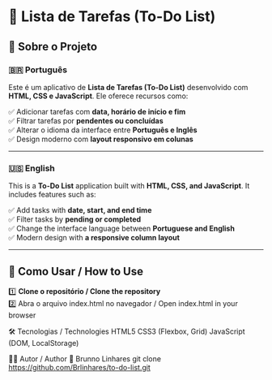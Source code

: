 # 📝 Lista de Tarefas (To-Do List)

## 📌 Sobre o Projeto

### 🇧🇷 Português  
Este é um aplicativo de **Lista de Tarefas (To-Do List)** desenvolvido com **HTML, CSS e JavaScript**. Ele oferece recursos como:  

✅ Adicionar tarefas com **data, horário de início e fim**  
✅ Filtrar tarefas por **pendentes ou concluídas**  
✅ Alterar o idioma da interface entre **Português e Inglês**  
✅ Design moderno com **layout responsivo em colunas**  

---

### 🇺🇸 English  
This is a **To-Do List** application built with **HTML, CSS, and JavaScript**. It includes features such as:  

✅ Add tasks with **date, start, and end time**  
✅ Filter tasks by **pending or completed**  
✅ Change the interface language between **Portuguese and English**  
✅ Modern design with **a responsive column layout**  

---

## 🚀 Como Usar / How to Use

1️⃣ **Clone o repositório / Clone the repository**  
2️⃣ Abra o arquivo index.html no navegador / Open index.html in your browser


🛠️ Tecnologias / Technologies
HTML5
CSS3 (Flexbox, Grid)
JavaScript (DOM, LocalStorage)

🧑‍💻 Autor / Author
👋 Brunno Linhares
git clone https://github.com/Brlinhares/to-do-list.git
